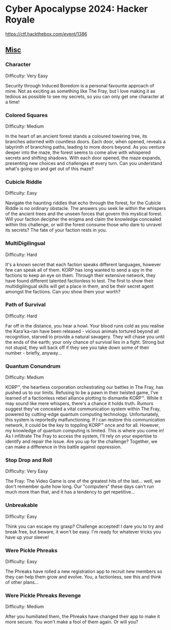 # Cyber Apocalypse 2024: Hacker Royale
https://ctf.hackthebox.com/event/1386

## [Misc](./misc)

### Character
Difficulty: Very Easy

Security through Induced Boredom is a personal favourite approach of mine. Not as exciting as something like The Fray, but I love making it as tedious as possible to see my secrets, so you can only get one character at a time!

### Colored Squares
Difficulty: Medium

In the heart of an ancient forest stands a coloured towering tree, its branches adorned with countless doors. Each door, when opened, reveals a labyrinth of branching paths, leading to more doors beyond. As you venture deeper into the maze, the forest seems to come alive with whispered secrets and shifting shadows. With each door opened, the maze expands, presenting new choices and challenges at every turn. Can you understand what's going on and get out of this maze?

### Cubicle Riddle
Difficulty: Easy

Navigate the haunting riddles that echo through the forest, for the Cubicle Riddle is no ordinary obstacle. The answers you seek lie within the whispers of the ancient trees and the unseen forces that govern this mystical forest. Will your faction decipher the enigma and claim the knowledge concealed within this challenge, or will the forest consume those who dare to unravel its secrets? The fate of your faction rests in you.

### MultiDigilingual
Difficulty: Hard

It's a known secret that each faction speaks different languages, however few can speak all of them. KORP has long wanted to send a spy in the factions to keep an eye on them. Through their extensive network, they have found different talented factionless to test. The first to show their multidigilingual skills will get a place in them, and be their secret agent amongst the factions. Can you show them your worth?

### Path of Survival
Difficulty: Hard

Far off in the distance, you hear a howl. Your blood runs cold as you realise the Kara'ka-ran have been released - vicious animals tortured beyond all recognition, starved to provide a natural savagery. They will chase you until the ends of the earth; your only chance of survival lies in a fight. Strong but not stupid, they will back off if they see you take down some of their number - briefly, anyway...

### Quantum Conundrum
Difficulty: Medium

KORP™, the heartless corporation orchestrating our battles in The Fray, has pushed us to our limits. Refusing to be a pawn in their twisted game, I've learned of a factionless rebel alliance plotting to dismantle KORP™. While it may sound like mere whispers, there's a chance it holds truth. Rumors suggest they've concealed a vital communication system within The Fray, powered by cutting-edge quantum computing technology. Unfortunately, this system is reportedly malfunctioning. If I can restore this communication network, it could be the key to toppling KORP™ once and for all. However, my knowledge of quantum computing is limited. This is where you come in! As I infiltrate The Fray to access the system, I'll rely on your expertise to identify and repair the issue. Are you up for the challenge? Together, we can make a difference in this battle against oppression.

### Stop Drop and Roll
Difficulty: Very Easy

The Fray: The Video Game is one of the greatest hits of the last... well, we don't remember quite how long. Our "computers" these days can't run much more than that, and it has a tendency to get repetitive...

### Unbreakable
Difficulty: Easy

Think you can escape my grasp? Challenge accepted! I dare you to try and break free, but beware, it won't be easy. I'm ready for whatever tricks you have up your sleeve!

### Were Pickle Phreaks
Difficulty: Easy

The Phreaks have rolled a new registration app to recruit new members so they can help them grow and evolve. You, a factionless, see this and think of other plans...

### Were Pickle Phreaks Revenge
Difficulty: Medium

After you humiliated them, the Phreaks have changed their app to make it more secure. You won't make a fool of them again. Or will you?


